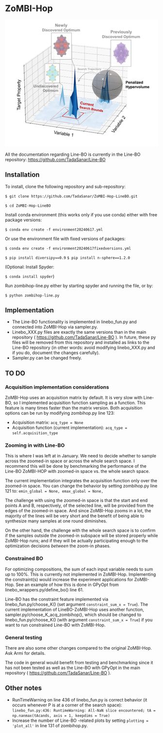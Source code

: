 # ZoMBI-Hop
 
![zombi](./figs/zombi-hop.png)


All the documentation regarding Line-BO is currently in the Line-BO repository: https://github.com/TadaSanar/Line-BO 

## Installation

To install, clone the following repository and sub-repository:

`$ git clone https://github.com/TadaSanar/ZoMBI-Hop-LineBO.git`

`$ cd ZoMBI-Hop-LineBO`

Install conda environment (this works only if you use conda) either with free package versions:

`$ conda env create -f environment20240617.yml`

Or use the environment file with fixed versions of packages:

`$ conda env create -f environment20240617fixedversions.yml`

`$ pip install diversipy==0.9`
`$ pip install n-sphere==1.2.0`

(Optional: Install Spyder:

`$ conda install spyder`)

Run zombihop-line.py either by starting spyder and running the file, or by:

`$ python zombihop-line.py`

## Implementation

- The Line-BO functionality is implemented in linebo_fun.py and connected into ZoMBI-Hop via sampler.py.
- Linebo_XXX.py files are exactly the same versions than in the main repository ( https://github.com/TadaSanar/Line-BO ). In future, these py files will be removed from this repository and installed as links to the Line-BO repository (in other words: avoid modifying linebo_XXX.py and if you do, document the changes carefully).
- Sampler.py can be changed freely. 


## TO DO

### Acquisition implementation considerations

ZoMBI-Hop uses an acquisition matrix by default. It is very slow with Line-BO, so I implemented acquisition function sampling as a function. This feature is many times faster than the matrix version. Both acquisition options can be run by modifying zombihop.py line 123:
- Acquisition matrix: `acq_type = None`
- Acquisition function (current implementation): `acq_type = self.acquisition_type`

### Zooming in with Line-BO

This is where I was left at in January. We need to decide whether to sample across the zoomed-in space or across the whole search space. I recommend this will be done by benchmarking the performance of the Line-BO ZoMBI-HOP with zoomed-in space vs. the whole search space.

The current implementation integrates the acquisition function only over the zoomed-in space. You can change the behavior by setting zombihop.py line 121 to:
`emin_global = None, emax_global = None,`

The challenge with using the zoomed-in space is that the start and end points A and B, respectively, of the selected line, will be provided from the edges of the zoomed-in space. And since ZoMBI-Hop zooms in a lot, the majority of the lines will be very short and the benefit of being able to synthesize many samples at one round diminishes.

On the other hand, the challenge with the whole search space is to confirm if the samples outside the zoomed-in subspace will be stored properly while ZoMBI-Hop runs; and if they will be actually participating enough to the optimization decisions _between_ the zoom-in phases.

### Constrained BO

For optimizing compositions, the sum of each input variable needs to sum up to 100%. This is currently not implemented in ZoMBI-Hop. Implementing the constraint(s) would increase the experiment applications for ZoMBI-Hop. See an example of how this is done in GPyOpt from linebo_wrappers.py/define_bo() line 61.

Line-BO has the constraint feature implemented via linebo_fun.py/choose_K() (set argument `constraint_sum_x = True`). The current implementation of LineBO-ZoMBI-Hop uses another function, sampler.py/choose_K_acq_zombihop(), which should be changed to linebo_fun.py/choose_K() (with argument `constraint_sum_x = True`) if you want to run constrained Line-BO with ZoMBI-Hop.

### General testing

There are also some other changes compared to the original ZoMBI-Hop. Ask Armi for details.

The code in general would benefit from testing and benchmarking since it has not been tested as well as the Line-BO with GPyOpt in the main repository ( https://github.com/TadaSanar/Line-BO ).

## Other notes

- RunTimeWarning on line 436 of linebo_fun.py is correct behavior (it occurs whenever P is at a corner of the search space): `linebo_fun.py:436: RuntimeWarning: All-NaN slice encountered; tA = np.nanmax(tAcands, axis = 1, keepdims = True)`
- Increase the number of Line-BO -related plots by setting `plotting = 'plot_all'` in line 131 of zombihop.py.


